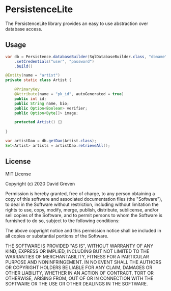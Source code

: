# PersistenceLite

The PersistenceLite library provides an easy to use abstraction over database access.

## Usage

```java
var db = Persistence.databaseBuilder(SqlDatabaseBuilder.class, "dbname", 0)
    .setCredentials("user", "password")
    .build()
```

```java
@Entity(name = "artist")
private static class Artist {

    @PrimaryKey
    @Attribute(name = "pk_id", autoGenerated = true)
    public int id;
    public String name, bio;
    public Option<Boolean> verifier;
    public Option<Byte[]> image;

    protected Artist() {}
    
}

var artistDao = db.getDao(Artist.class);
Set<Artist> artists = artistDao.retrieveAll();
```

## License

MIT License

Copyright (c) 2020 David Greven

Permission is hereby granted, free of charge, to any person obtaining a copy
of this software and associated documentation files (the "Software"), to deal
in the Software without restriction, including without limitation the rights
to use, copy, modify, merge, publish, distribute, sublicense, and/or sell
copies of the Software, and to permit persons to whom the Software is
furnished to do so, subject to the following conditions:

The above copyright notice and this permission notice shall be included in all
copies or substantial portions of the Software.

THE SOFTWARE IS PROVIDED "AS IS", WITHOUT WARRANTY OF ANY KIND, EXPRESS OR
IMPLIED, INCLUDING BUT NOT LIMITED TO THE WARRANTIES OF MERCHANTABILITY,
FITNESS FOR A PARTICULAR PURPOSE AND NONINFRINGEMENT. IN NO EVENT SHALL THE
AUTHORS OR COPYRIGHT HOLDERS BE LIABLE FOR ANY CLAIM, DAMAGES OR OTHER
LIABILITY, WHETHER IN AN ACTION OF CONTRACT, TORT OR OTHERWISE, ARISING FROM,
OUT OF OR IN CONNECTION WITH THE SOFTWARE OR THE USE OR OTHER DEALINGS IN THE
SOFTWARE.
